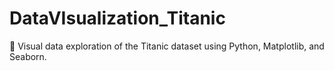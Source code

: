 # DataVIsualization_Titanic
🎯 Visual data exploration of the Titanic dataset using Python, Matplotlib, and Seaborn.
